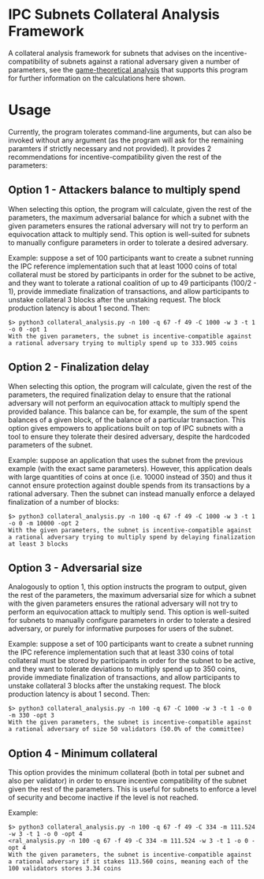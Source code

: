 # IPC Subnets Collateral Analysis Framework
A collateral analysis framework for subnets that advises on the incentive-compatibility of subnets against a rational adversary given a number of parameters, see the [game-theoretical analysis](https://docs.google.com/document/d/17KQfgiaaNsXPzDRshhMBVyr-gtQX2UmisqwhXdDSwuM/edit#heading=h.bu4uipmv4e42) that supports this program for further information on the calculations here shown.

# Usage 
Currently, the program tolerates command-line arguments, but can also be invoked without any argument (as the program will ask for the remaining paramters if strictly necessary and not provided). It provides 2 recommendations for incentive-compatibility given the rest of the parameters:

## Option 1 - Attackers balance to multiply spend
When selecting this option, the program will calculate, given the rest of the parameters, the maximum adversarial balance for which a subnet with the given parameters ensures the rational adversary will not try to perform an equivocation attack to multiply send. This option is well-suited for subnets to manually configure parameters in order to tolerate a desired adversary.

Example: suppose a set of 100 participants want to create a subnet running the IPC reference implementation such that at least 1000 coins of total collateral must be stored by participants in order for the subnet to be active, and they want to tolerate a rational coalition of up to 49 participants (100/2 - 1), provide immediate finalization of transactions, and allow participants to unstake collateral 3 blocks after the unstaking request. The block production latency is about 1 second. Then:

```
$> python3 collateral_analysis.py -n 100 -q 67 -f 49 -C 1000 -w 3 -t 1 -o 0 -opt 1
With the given parameters, the subnet is incentive-compatible against a rational adversary trying to multiply spend up to 333.905 coins
```

## Option 2 - Finalization delay
When selecting this option, the program will calculate, given the rest of the parameters, the required finalization delay to ensure that the rational adversary will not perform an equivocation attack to multiply spend the provided balance. This balance can be, for example, the sum of the spent balances of a given block, of the balance of a particular transaction. This option gives empowers to applications built on top of IPC subnets with a tool to ensure they tolerate their desired adversary, despite the hardcoded parameters of the subnet.

Example: suppose an application that uses the subnet from the previous example (with the exact same parameters). However, this application deals with large quantities of coins at once (i.e. 10000 instead of 350) and thus it cannot ensure protection against double spends from its transactions by a rational adversary. Then the subnet can instead manually enforce a delayed finalization of a number of blocks:

```
$> python3 collateral_analysis.py -n 100 -q 67 -f 49 -C 1000 -w 3 -t 1 -o 0 -m 10000 -opt 2
With the given parameters, the subnet is incentive-compatible against a rational adversary trying to multiply spend by delaying finalization at least 3 blocks
```

## Option 3 - Adversarial size
Analogously to option 1, this option instructs the program to output, given the rest of the parameters, the maximum adversarial size for which a subnet with the given parameters ensures the rational adversary will not try to perform an equivocation attack to multiply send. This option is well-suited for subnets to manually configure parameters in order to tolerate a desired adversary, or purely for informative purposes for users of the subnet.

Example: suppose a set of 100 participants want to create a subnet running the IPC reference implementation such that at least 330 coins of total collateral must be stored by participants in order for the subnet to be active, and they want to tolerate deviations to multiply spend up to 350 coins, provide immediate finalization of transactions, and allow participants to unstake collateral 3 blocks after the unstaking request. The block production latency is about 1 second. Then:

```
$> python3 collateral_analysis.py -n 100 -q 67 -C 1000 -w 3 -t 1 -o 0 -m 330 -opt 3
With the given parameters, the subnet is incentive-compatible against a rational adversary of size 50 validators (50.0% of the committee)
```

## Option 4 - Minimum collateral 
This option provides the minimum collateral (both in total per subnet and also per validator) in order to ensure incentive compatibility of the subnet given the rest of the parameters. This is useful for subnets to enforce a level of security and become inactive if the level is not reached.

Example: 
```
$> python3 collateral_analysis.py -n 100 -q 67 -f 49 -C 334 -m 111.524 -w 3 -t 1 -o 0 -opt 4
<ral_analysis.py -n 100 -q 67 -f 49 -C 334 -m 111.524 -w 3 -t 1 -o 0 -opt 4
With the given parameters, the subnet is incentive-compatible against a rational adversary if it stakes 113.560 coins, meaning each of the 100 validators stores 3.34 coins
```

